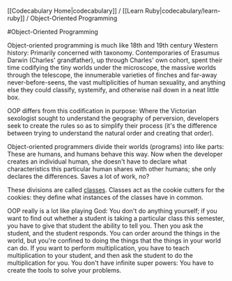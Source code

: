 [[Codecabulary Home|codecabulary]] / [[Learn Ruby|codecabulary/learn-ruby]] / Object-Oriented Programming

#Object-Oriented Programming

Object-oriented programming is much like 18th and 19th century Western history: Primarily concerned with taxonomy. Contemporaries of Erasumus Darwin (Charles' grandfather), up through Charles' own cohort, spent their time codifying the tiny worlds under the microscope, the massive worlds through the telescope, the innumerable varieties of finches and far-away never-before-seens, the vast multiplicities of human sexuality, and anything else they could classify, systemify, and otherwise nail down in a neat little box.

OOP differs from this codification in purpose: Where the Victorian sexologist sought to understand the geography of perversion, developers seek to create the rules so as to simplify their process (it's the difference between trying to understand the natural order and creating that order).

Object-oriented programmers divide their worlds (programs) into like parts: These are humans, and humans behave this way. Now when the developer creates an individual human, she doesn't have to declare what characteristics this particular human shares with other humans; she only declares the differences. Saves a lot of work, no?

These divisions are called [classes](google.com). Classes act as the cookie cutters for the cookies: they define what instances of the classes have in common.

OOP really is a lot like playing God: You don't do anything yourself; if you want to find out whether a student is taking a particular class this semester, you have to give that student the ability to tell you. Then you ask the student, and the student responds. You can order around the things in the world, but you're confined to doing the things that the things in your world can do. If you want to perform multiplication, you have to teach multiplication to your student, and then ask the student to do the multiplication for you. You don't have infinite super powers: You have to create the tools to solve your problems.
